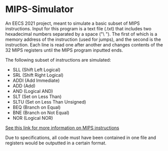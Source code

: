 # MIPS-Simulator
An EECS 2021 project, meant to simulate a basic subset of MIPS instructions. Input for this program is a text file (.txt) that includes
two hexadecimal numbers separated by a space ("\ "). The first of which is a memory address of the instruction (used for jumps), and the
second is the instruction. Each line is read one after another and changes contents of the 32 MIPS registers until the MIPS program inputted ends.

The following subset of instructions are simulated:
+ SLL   (Shift Left Logical)
+ SRL   (Shift Right Logical)
+ ADDI  (Add Immediate)
+ ADD   (Add)
+ AND   (Logical AND)
+ SLT   (Set on Less Than)
+ SLTU  (Set on Less Than Unsigned)
+ BEQ   (Branch on Equal)
+ BNE   (Branch on Not Equal)
+ NOR   (Logical NOR)

[See this link for more information on MIPS instructions](http://www.mrc.uidaho.edu/mrc/people/jff/digital/MIPSir.html)

Due to specifications, all code must have been contained in one file and registers would be outputted in a certain format.
